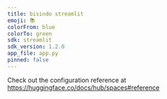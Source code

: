 ```yaml
---
title: bisindo streamlit
emoji: 📚
colorFrom: blue
colorTo: green
sdk: streamlit
sdk_version: 1.2.0
app_file: app.py
pinned: false
---
```


Check out the configuration reference at https://huggingface.co/docs/hub/spaces#reference
